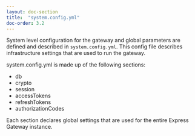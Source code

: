 ```yaml
---
layout: doc-section
title:  "system.config.yml"
doc-order: 3.2
---
```

System level configuration for the gateway and global parameters are defined and described in `system.config.yml`.  This config file describes infrastructure settings that are used to run the gateway.

system.config.yml is made up of the following sections:

- db
- crypto
- session
- accessTokens
- refreshTokens
- authorizationCodes

Each section declares global settings that are used for the entire Express Gateway instance.